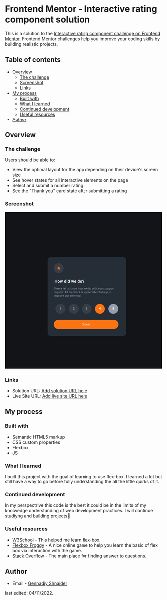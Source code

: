 # Frontend Mentor - Interactive rating component solution

This is a solution to the [Interactive rating component challenge on Frontend Mentor](https://www.frontendmentor.io/challenges/interactive-rating-component-koxpeBUmI). Frontend Mentor challenges help you improve your coding skills by building realistic projects.

## Table of contents

- [Overview](#overview)
  - [The challenge](#the-challenge)
  - [Screenshot](#screenshot)
  - [Links](#links)
- [My process](#my-process)
  - [Built with](#built-with)
  - [What I learned](#what-i-learned)
  - [Continued development](#continued-development)
  - [Useful resources](#useful-resources)
- [Author](#author)

## Overview

### The challenge

Users should be able to:

- View the optimal layout for the app depending on their device's screen size
- See hover states for all interactive elements on the page
- Select and submit a number rating
- See the "Thank you" card state after submitting a rating

### Screenshot

![](./images/screenshot.png?raw=true)

### Links

- Solution URL: [Add solution URL here](https://your-solution-url.com)
- Live Site URL: [Add live site URL here](https://your-live-site-url.com)

## My process

### Built with

- Semantic HTML5 markup
- CSS custom properties
- Flexbox
- JS

### What I learned

I built this project with the goal of learning to use flex-box. I learned a lot but still have a way to go before fully understanding the all the little quirks of it.

### Continued development

In my perspectrive this code is the best it could be in the limits of my knolwedge understanding of web development practices.
I will continue studiyng and building projects💪

### Useful resources

- [W3School](https://www.w3schools.com) - This helped me learn flex-box.
- [Flexbox Froggy](https://flexboxfroggy.com) - A nice online game to help you learn the basic of flex box via interaction with the game.
- [Stack Overflow](https://stackoverflow.com/) - The main place for finding answer to questions.

## Author

- Email - [Gennadiy Shnaider](gsfebruary@gmail.com)

last edited: 04/11/2022.

